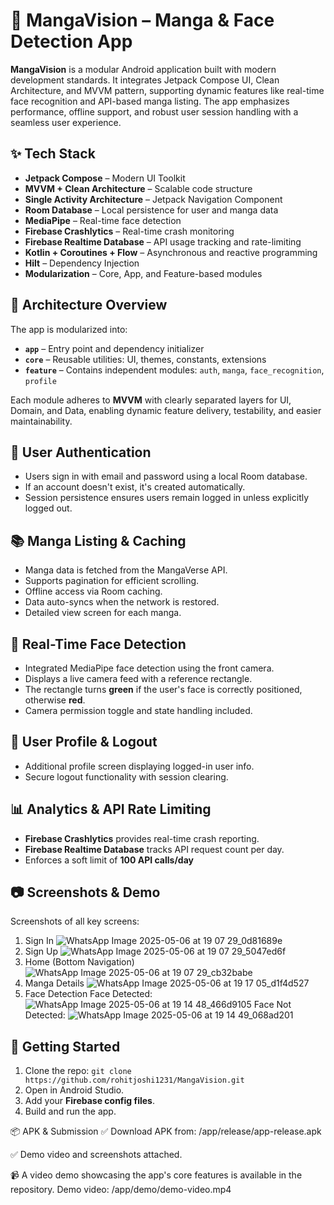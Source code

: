 # 📱 MangaVision – Manga & Face Detection App

**MangaVision** is a modular Android application built with modern development standards. It integrates Jetpack Compose UI, Clean Architecture, and MVVM pattern, supporting dynamic features like real-time face recognition and API-based manga listing. The app emphasizes performance, offline support, and robust user session handling with a seamless user experience.

## ✨ Tech Stack

* **Jetpack Compose** – Modern UI Toolkit
* **MVVM + Clean Architecture** – Scalable code structure
* **Single Activity Architecture** – Jetpack Navigation Component
* **Room Database** – Local persistence for user and manga data
* **MediaPipe** – Real-time face detection
* **Firebase Crashlytics** – Real-time crash monitoring
* **Firebase Realtime Database** – API usage tracking and rate-limiting
* **Kotlin + Coroutines + Flow** – Asynchronous and reactive programming
* **Hilt** – Dependency Injection
* **Modularization** – Core, App, and Feature-based modules


## 🧩 Architecture Overview

The app is modularized into:

* **`app`** – Entry point and dependency initializer
* **`core`** – Reusable utilities: UI, themes, constants, extensions
* **`feature`** – Contains independent modules: `auth`, `manga`, `face_recognition`, `profile`

Each module adheres to **MVVM** with clearly separated layers for UI, Domain, and Data, enabling dynamic feature delivery, testability, and easier maintainability.


## 🔐 User Authentication

* Users sign in with email and password using a local Room database.
* If an account doesn't exist, it's created automatically.
* Session persistence ensures users remain logged in unless explicitly logged out.


## 📚 Manga Listing & Caching

* Manga data is fetched from the MangaVerse API.
* Supports pagination for efficient scrolling.
* Offline access via Room caching.
* Data auto-syncs when the network is restored.
* Detailed view screen for each manga.


## 🧠 Real-Time Face Detection

* Integrated MediaPipe face detection using the front camera.
* Displays a live camera feed with a reference rectangle.
* The rectangle turns **green** if the user's face is correctly positioned, otherwise **red**.
* Camera permission toggle and state handling included.


## 👤 User Profile & Logout

* Additional profile screen displaying logged-in user info.
* Secure logout functionality with session clearing.


## 📊 Analytics & API Rate Limiting

* **Firebase Crashlytics** provides real-time crash reporting.
* **Firebase Realtime Database** tracks API request count per day.
* Enforces a soft limit of **100 API calls/day**


## 📷 Screenshots & Demo

Screenshots of all key screens:

1. Sign In
   ![WhatsApp Image 2025-05-06 at 19 07 29_0d81689e](https://github.com/user-attachments/assets/a0088a17-4643-4b14-9494-536ca81c1a0e)
2. Sign Up
   ![WhatsApp Image 2025-05-06 at 19 07 29_5047ed6f](https://github.com/user-attachments/assets/52aeebca-36fc-4a8d-9117-35e7831e588b)
4. Home (Bottom Navigation)
   ![WhatsApp Image 2025-05-06 at 19 07 29_cb32babe](https://github.com/user-attachments/assets/fc262e4b-4e19-492c-acaf-9376ce75d653)
6. Manga Details
   ![WhatsApp Image 2025-05-06 at 19 17 05_d1f4d527](https://github.com/user-attachments/assets/fa0f4de5-4a95-48b4-8fd5-8d011e2f6f84)
8. Face Detection
   Face Detected:
     ![WhatsApp Image 2025-05-06 at 19 14 48_466d9105](https://github.com/user-attachments/assets/be64cdcb-0406-421a-8978-3cf5fabe1b8a)
   Face Not Detected:
     ![WhatsApp Image 2025-05-06 at 19 14 49_068ad201](https://github.com/user-attachments/assets/426371f1-60d1-4bd1-9656-b5b4e125df59)




## 🚀 Getting Started

1. Clone the repo:
   `git clone https://github.com/rohitjoshi1231/MangaVision.git`
2. Open in Android Studio.
3. Add your **Firebase config files**.
4. Build and run the app.


📦 APK & Submission
✅ Download APK from: /app/release/app-release.apk

✅ Demo video and screenshots attached.

📹 A video demo showcasing the app's core features is available in the repository.
Demo video: /app/demo/demo-video.mp4
